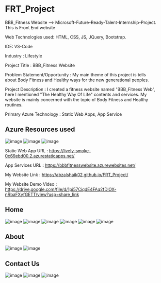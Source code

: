 # FRT_Project

BBB_Fitness Website --> Microsoft-Future-Ready-Talent-Internship-Project. This is Front End website

Web Technologies used: HTML, CSS, JS, JQuery, Bootstrap.

IDE: VS-Code

Industry : Lifestyle

Project Title : BBB_Fitness Website

Problem Statement/Opportunity : My main theme of this project is tells about Body Fitness and Healthy ways for the new generational peoples.

Project Description : I created a fitness website named "BBB_Fitness Web", here I mentioned "The Healthy Way Of Life" contents and services. My website is mainly concerned with the topic of Body Fitness and Healthy routines.

Primary Azure Technology : Static Web Apps, App Service

## Azure Resources used
![image](https://user-images.githubusercontent.com/117445087/214288750-2aa3b87c-b7e6-42fe-b8ea-394c5989701a.png)
![image](https://user-images.githubusercontent.com/117445087/214288853-381fac83-18ba-4484-903a-08629ec4a54c.png)
![image](https://user-images.githubusercontent.com/117445087/214288756-5e04ba0c-4443-49ac-ab46-9f4c5288e0ac.png)

Static Web App URL : https://lively-smoke-0c69ebd00.2.azurestaticapps.net/

App Services URL : https://bbbfitnesswebsite.azurewebsites.net/

My Website Link : https://abzalshaik02.github.io/FRT_Project/

My Website Demo Video : https://drive.google.com/file/d/1pi57CiqdE4FAq2fDlOX-nRbaFXyfGETT/view?usp=share_link
 
## Home
![image](https://user-images.githubusercontent.com/117445087/202195582-6b07a1ca-9a13-4a15-8ca8-2b71be92562f.png)
![image](https://user-images.githubusercontent.com/117445087/202195715-78f23d24-17e7-4f15-8420-2c15a676ddd0.png)
![image](https://user-images.githubusercontent.com/117445087/202195807-3f9df559-fcc0-4b69-bd88-5b4f549b531d.png)
![image](https://user-images.githubusercontent.com/117445087/202195913-d3bc4c26-bff8-464d-9b6f-9c73b3dc5079.png)
![image](https://user-images.githubusercontent.com/117445087/202196104-75a3683b-ce6e-49c8-96f7-abe183ad50be.png)
![image](https://user-images.githubusercontent.com/117445087/202196118-b07397ce-a39e-4dd1-aa3c-c86a1596639a.png)

## About
![image](https://user-images.githubusercontent.com/117445087/202196228-9a394236-2e2d-4e2e-9775-df2b347d9acf.png)
![image](https://user-images.githubusercontent.com/117445087/202196296-1e87d8c6-b053-4aa8-9bb3-54b1141f8807.png)

## Contact Us
![image](https://user-images.githubusercontent.com/117445087/202196417-09674e00-8d21-4f88-b8ef-a51a35382195.png)
![image](https://user-images.githubusercontent.com/117445087/202196486-9916244b-ac34-4b05-b9e4-906bd5de7149.png)
![image](https://user-images.githubusercontent.com/117445087/202196560-e0a7ea58-1b8f-48eb-8065-d1d29767fd9c.png)


